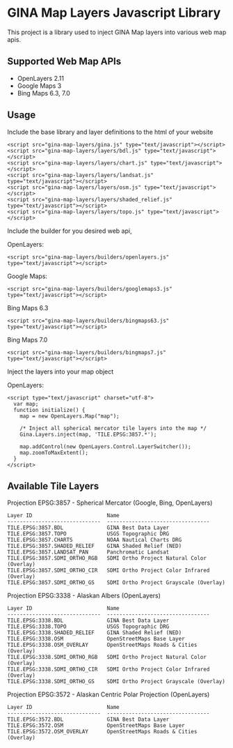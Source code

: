 GINA Map Layers Javascript Library
==================================

This project is a library used to inject GINA Map layers into various web map apis.


Supported Web Map APIs
----------------------

* OpenLayers 2.11
* Google Maps 3
* Bing Maps 6.3, 7.0


Usage
-----

Include the base library and layer definitions to the html of your website

    <script src="gina-map-layers/gina.js" type="text/javascript"></script>
    <script src="gina-map-layers/layers/bdl.js" type="text/javascript"></script>
    <script src="gina-map-layers/layers/chart.js" type="text/javascript"></script>
    <script src="gina-map-layers/layers/landsat.js" type="text/javascript"></script>
    <script src="gina-map-layers/layers/osm.js" type="text/javascript"></script>
    <script src="gina-map-layers/layers/shaded_relief.js" type="text/javascript"></script>
    <script src="gina-map-layers/layers/topo.js" type="text/javascript"></script>
    
Include the builder for you desired web api,

  OpenLayers: 

    <script src="gina-map-layers/builders/openlayers.js" type="text/javascript"></script>
    
  Google Maps: 

    <script src="gina-map-layers/builders/googlemaps3.js" type="text/javascript"></script>
  
  Bing Maps 6.3
  
    <script src="gina-map-layers/builders/bingmaps63.js" type="text/javascript"></script>
    
  Bing Maps 7.0

    <script src="gina-map-layers/builders/bingmaps7.js" type="text/javascript"></script>
    
Inject the layers into your map object

  OpenLayers:

    <script type="text/javascript" charset="utf-8">
      var map;
      function initialize() {
        map = new OpenLayers.Map("map");

        /* Inject all spherical mercator tile layers into the map */
        Gina.Layers.inject(map, 'TILE.EPSG:3857.*');

        map.addControl(new OpenLayers.Control.LayerSwitcher());
        map.zoomToMaxExtent();        
      }
    </script>
    
Available Tile Layers
---------------------

  Projection EPSG:3857 - Spherical Mercator (Google, Bing, OpenLayers)

    Layer ID                        Name
    ------------------------------  ---------------------------------
    TILE.EPSG:3857.BDL              GINA Best Data Layer
    TILE.EPSG:3857.TOPO             USGS Topographic DRG
    TILE.EPSG:3857.CHARTS           NOAA Nautical Charts DRG
    TILE.EPSG:3857.SHADED_RELIEF    GINA Shaded Relief (NED)
    TILE.EPSG:3857.LANDSAT_PAN      Panchromatic Landsat
    TILE.EPSG:3857.SDMI_ORTHO_RGB   SDMI Ortho Project Natural Color (Overlay)
    TILE.EPSG:3857.SDMI_ORTHO_CIR   SDMI Ortho Project Color Infrared (Overlay)
    TILE.EPSG:3857.SDMI_ORTHO_GS    SDMI Ortho Project Grayscale (Overlay)
    
  Projection EPSG:3338 - Alaskan Albers (OpenLayers)

    Layer ID                        Name
    ------------------------------  ---------------------------------
    TILE.EPSG:3338.BDL              GINA Best Data Layer
    TILE.EPSG:3338.TOPO             USGS Topographic DRG
    TILE.EPSG:3338.SHADED_RELIEF    GINA Shaded Relief (NED)
    TILE.EPSG:3338.OSM              OpenStreetMaps Base Layer
    TILE.EPSG:3338.OSM_OVERLAY      OpenStreetMaps Roads & Cities (Overlay)
    TILE.EPSG:3338.SDMI_ORTHO_RGB   SDMI Ortho Project Natural Color (Overlay)
    TILE.EPSG:3338.SDMI_ORTHO_CIR   SDMI Ortho Project Color Infrared (Overlay)
    TILE.EPSG:3338.SDMI_ORTHO_GS    SDMI Ortho Project Grayscale (Overlay)
    
  Projection EPSG:3572 - Alaskan Centric Polar Projection (OpenLayers)

    Layer ID                        Name
    ------------------------------  ---------------------------------
    TILE.EPSG:3572.BDL              GINA Best Data Layer
    TILE.EPSG:3572.OSM              OpenStreetMaps Base Layer
    TILE.EPSG:3572.OSM_OVERLAY      OpenStreetMaps Roads & Cities (Overlay)